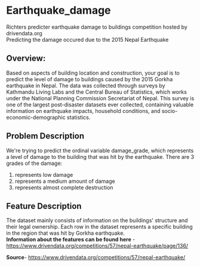# Earthquake_damage
Richters predicter earthquake damage to buildings competition hosted by drivendata.org  
Predicting the damage occured due to the 2015 Nepal Earthquake


## Overview:
Based on aspects of building location and construction, your goal is to predict the level of damage to buildings caused by the 2015 Gorkha earthquake in Nepal. 
The data was collected through surveys by Kathmandu Living Labs and the Central Bureau of Statistics, which works under the National Planning Commission Secretariat of Nepal. This survey is one of the largest post-disaster datasets ever collected, containing valuable information on earthquake impacts, household conditions, and socio-economic-demographic statistics.

## Problem Description
We're trying to predict the ordinal variable damage_grade, which represents a level of damage to the building that was hit by the earthquake. There are 3 grades of the damage:

1. represents low damage
2. represents a medium amount of damage
3. represents almost complete destruction

## Feature Description
The dataset mainly consists of information on the buildings' structure and their legal ownership. Each row in the dataset represents a specific building in the region that was hit by Gorkha earthquake.  
**Information about the features can be found here** - https://www.drivendata.org/competitions/57/nepal-earthquake/page/136/


**Source**- https://www.drivendata.org/competitions/57/nepal-earthquake/
